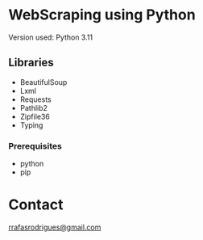 # WebScraping using Python

Version used: Python 3.11

## Libraries

- BeautifulSoup
- Lxml
- Requests
- Pathlib2
- Zipfile36
- Typing

### Prerequisites

- python
- pip

# Contact

rrafasrodrigues@gmail.com
